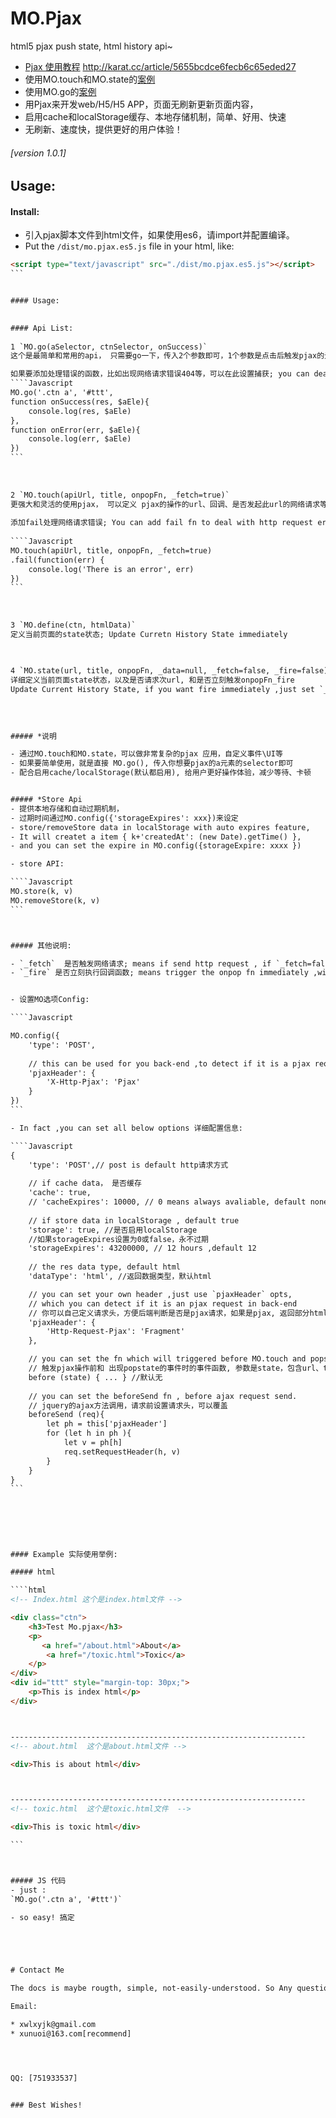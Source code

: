 # MO.Pjax
html5 pjax push state, html history api~

* [Pjax 使用教程](http://karat.cc/article/5655bcdce6fecb6c65eded27) http://karat.cc/article/5655bcdce6fecb6c65eded27
* 使用MO.touch和MO.state的[案例](http://karat.cc/)
* 使用MO.go的[案例](http://karat.cc/product)
* 用Pjax来开发web/H5/H5 APP，页面无刷新更新页面内容， 
* 启用cache和localStorage缓存、本地存储机制，简单、好用、快速
* 无刷新、速度快，提供更好的用户体验！

###### [version 1.0.1]



## Usage:


#### Install:

- 引入pjax脚本文件到html文件，如果使用es6，请import并配置编译。
- Put the `/dist/mo.pjax.es5.js` file in your html, like:

````html
<script type="text/javascript" src="./dist/mo.pjax.es5.js"></script>
```


#### Usage:

  
#### Api List:
  
1 `MO.go(aSelector, ctnSelector, onSuccess)`  
这个是最简单和常用的api， 只需要go一下，传入2个参数即可，1个参数是点击后触发pjax的元素选择器，一般是a，第2个是更新返回内容的html 。第3个是回调函数，可选，默认空; Easy Mode Usage, aSelector is the a link you want to use pjax, and ctnSelector is the html container, onSuccess is callback when succeed.

如果要添加处理错误的函数，比如出现网络请求错误404等，可以在此设置捕获; you can deal error here by error-fn
````Javascript
MO.go('.ctn a', '#ttt', 
function onSuccess(res, $aEle){
    console.log(res, $aEle)
}, 
function onError(err, $aEle){
    console.log(err, $aEle)
})
```
  
  
  
2 `MO.touch(apiUrl, title, onpopFn, _fetch=true)`  
更强大和灵活的使用pjax， 可以定义 pjax的操作的url、回调、是否发起此url的网络请求等, 可以实现复杂交互和动画。通常与MO.state配合使用。同样可添加错误处理函数; Most flexible Usage , you can controll everything by this api, and it usually works with MO.state.
  
添加fail处理网络请求错误; You can add fail fn to deal with http request error:
  
````Javascript
MO.touch(apiUrl, title, onpopFn, _fetch=true)
.fail(function(err) {
    console.log('There is an error', err)
})
```
  
  
  
3 `MO.define(ctn, htmlData)`  
定义当前页面的state状态; Update Curretn History State immediately  

  
  
4 `MO.state(url, title, onpopFn, _data=null, _fetch=false, _fire=false)`  
详细定义当前页面state状态，以及是否请求次url, 和是否立刻触发onpopFn_fire
Update Current History State, if you want fire immediately ,just set `_fire=true`, and `_data` can be `null` ,which will be put to `onpopFn`
  
  
  
  
##### *说明

- 通过MO.touch和MO.state，可以做非常复杂的pjax 应用，自定义事件\UI等
- 如果要简单使用，就是直接 MO.go(), 传入你想要pjax的a元素的selector即可
- 配合启用cache/localStorage(默认都启用), 给用户更好操作体验，减少等待、卡顿


##### *Store Api
- 提供本地存储和自动过期机制，
- 过期时间通过MO.config({'storageExpires': xxx})来设定
- store/removeStore data in localStorage with auto expires feature,
- It will createt a item { k+'createdAt': (new Date).getTime() },
- and you can set the expire in MO.config({storageExpire: xxxx })

- store API:

````Javascript
MO.store(k, v)
MO.removeStore(k, v)
```



##### 其他说明:

- `_fetch`  是否触发网络请求; means if send http request , if `_fetch=false`, it won't send http request and do not fetch network
- `_fire` 是否立刻执行回调函数; means trigger the onpop fn immediately ,will change current history state immediately


- 设置MO选项Config: 

````Javascript

MO.config({
    'type': 'POST',
    
    // this can be used for you back-end ,to detect if it is a pjax request
    'pjaxHeader': {
        'X-Http-Pjax': 'Pjax'
    }
})
```

- In fact ,you can set all below options 详细配置信息:

````Javascript
{
    'type': 'POST',// post is default http请求方式
    
    // if cache data， 是否缓存
    'cache': true,
    // 'cacheExpires': 10000, // 0 means always avaliable, default none 缓存时间
    
    // if store data in localStorage , default true 
    'storage': true, //是否启用localStorage
    //如果storageExpires设置为0或false，永不过期
    'storageExpires': 43200000, // 12 hours ,default 12 
    
    // the res data type, default html
    'dataType': 'html', //返回数据类型，默认html

    // you can set your own header ,just use `pjaxHeader` opts, 
    // which you can detect if it is an pjax request in back-end 
    // 你可以自己定义请求头，方便后端判断是否是pjax请求，如果是pjax, 返回部分html， fragment
    'pjaxHeader': {
        'Http-Request-Pjax': 'Fragment'
    },

    // you can set the fn which will triggered before MO.touch and popstate event happened
    // 触发pjax操作前和 出现popstate的事件时的事件函数, 参数是state，包含url、title等信息
    before (state) { ... } //默认无
    
    // you can set the beforeSend fn , before ajax request send.
    // jquery的ajax方法调用，请求前设置请求头，可以覆盖
    beforeSend (req){
        let ph = this['pjaxHeader']
        for (let h in ph ){
            let v = ph[h]
            req.setRequestHeader(h, v)
        }
    }
}
```
  
  
  
  
  
  
#### Example 实际使用举例:

##### html

````html
<!-- Index.html 这个是index.html文件 -->

<div class="ctn">
    <h3>Test Mo.pjax</h3>
    <p>
       <a href="/about.html">About</a>
        <a href="/toxic.html">Toxic</a> 
    </p>
</div>
<div id="ttt" style="margin-top: 30px;">
    <p>This is index html</p>
</div>



------------------------------------------------------------------
<!-- about.html  这个是about.html文件 -->

<div>This is about html</div>



------------------------------------------------------------------
<!-- toxic.html  这个是toxic.html文件  -->

<div>This is toxic html</div>

```



##### JS 代码
- just :
`MO.go('.ctn a', '#ttt')`

- so easy! 搞定





# Contact Me

The docs is maybe rougth, simple, not-easily-understood. So Any questions, contact me.

Email: 

* xwlxyjk@gmail.com
* xunuoi@163.com[recommend]




QQ: [751933537]


### Best Wishes!
